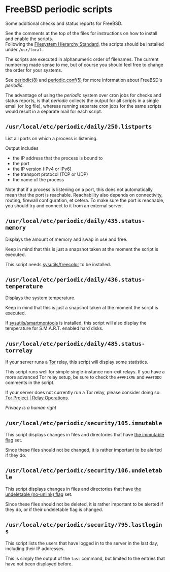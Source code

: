 # FreeBSD periodic scripts

Some additional checks and status reports for FreeBSD.

See the comments at the top of the files for instructions on how to install and enable the scripts.<br>
Following the [Filesystem Hierarchy Standard](https://refspecs.linuxfoundation.org/FHS_3.0/fhs/ch04s09.html), the scripts should be installed under `/usr/local`.

The scripts are executed in alphanumeric order of filenames. The current numbering made sense to me, but of course you should feel free to change the order for your systems.

See [periodic(8)](https://www.freebsd.org/cgi/man.cgi?query=periodic&apropos=0&sektion=0&manpath=FreeBSD+13.0-RELEASE+and+Ports&arch=default&format=html) and [periodic.conf(5)](https://www.freebsd.org/cgi/man.cgi?query=periodic.conf&sektion=5&apropos=0&manpath=FreeBSD+13.0-RELEASE+and+Ports) for more information about FreeBSD's *periodic*.

The advantage of using the *periodic* system over cron jobs for checks and status reports, is that *periodic* collects the output for all scripts in a single email (or log file), whereas running separate cron jobs for the same scripts would result in a separate mail for each script.

## `/usr/local/etc/periodic/daily/250.listports`

List all ports on which a process is listening.

Output includes

- the IP address that the process is bound to
- the port
- the IP version (IPv4 or IPv6)
- the transport protocol (TCP or UDP)
- the name of the process

Note that if a process is listening on a port, this does not automatically mean that the port is reachable. Reachability also depends on connectivity, routing, firewall configuration, et cetera. To make sure the port is reachable, you should try and connect to it from an external server.

## `/usr/local/etc/periodic/daily/435.status-memory`

Displays the amount of memory and swap in use and free.

Keep in mind that this is just a snapshot taken at the moment the script is executed.

This script needs [sysutils/freecolor](https://www.freshports.org/sysutils/freecolor) to be installed.

## `/usr/local/etc/periodic/daily/436.status-temperature`

Displays the system temperature.

Keep in mind that this is just a snapshot taken at the moment the script is executed.

If [sysutils/smartmontools](https://www.freshports.org/sysutils/smartmontools) is installed, this script will also display the temperature for S.M.A.R.T. enabled hard disks.

## `/usr/local/etc/periodic/daily/485.status-torrelay`

If your server runs a [Tor](https://www.torproject.org/) relay, this script will display some statistics.

This script runs well for simple single-instance non-exit relays. If you have a more advanced Tor relay setup, be sure to check the `###FIXME` and `###TODO` comments in the script.

If your server does not currently run a Tor relay, please consider doing so: [Tor Project | Relay Operations](https://community.torproject.org/relay/).

*Privacy is a human right*

## `/usr/local/etc/periodic/security/105.immutable`

This script displays changes in files and directories that have [the immutable flag](https://en.wikipedia.org/wiki/File_attribute#4.4BSD_and_derivatives) set.

Since these files should not be changed, it is rather important to be alerted if they do.

## `/usr/local/etc/periodic/security/106.undeletable`

This script displays changes in files and directories that have [the undeletable (no-unlink) flag](https://en.wikipedia.org/wiki/File_attribute#4.4BSD_and_derivatives) set.

Since these files should not be deleted, it is rather important to be alerted if they do, or if their undeletable flag is changed.

## `/usr/local/etc/periodic/security/795.lastlogins`

This script lists the users that have logged in to the server in the last day, including their IP addresses.

This is simply the output of the `last` command, but limited to the entries that have not been displayed before.
